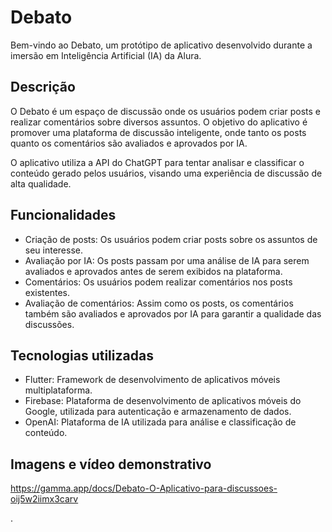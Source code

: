 # Debato

Bem-vindo ao Debato, um protótipo de aplicativo desenvolvido durante a imersão em Inteligência Artificial (IA) da Alura.

## Descrição

O Debato é um espaço de discussão onde os usuários podem criar posts e realizar comentários sobre diversos assuntos. O objetivo do aplicativo é promover uma plataforma de discussão inteligente, onde tanto os posts quanto os comentários são avaliados e aprovados por IA.

O aplicativo utiliza a API do ChatGPT para tentar analisar e classificar o conteúdo gerado pelos usuários, visando uma experiência de discussão de alta qualidade.

## Funcionalidades

- Criação de posts: Os usuários podem criar posts sobre os assuntos de seu interesse.
- Avaliação por IA: Os posts passam por uma análise de IA para serem avaliados e aprovados antes de serem exibidos na plataforma.
- Comentários: Os usuários podem realizar comentários nos posts existentes.
- Avaliação de comentários: Assim como os posts, os comentários também são avaliados e aprovados por IA para garantir a qualidade das discussões.

## Tecnologias utilizadas

- Flutter: Framework de desenvolvimento de aplicativos móveis multiplataforma.
- Firebase: Plataforma de desenvolvimento de aplicativos móveis do Google, utilizada para autenticação e armazenamento de dados.
- OpenAI: Plataforma de IA utilizada para análise e classificação de conteúdo.

##  Imagens e vídeo demonstrativo

https://gamma.app/docs/Debato-O-Aplicativo-para-discussoes-oij5w2iimx3carv

.
